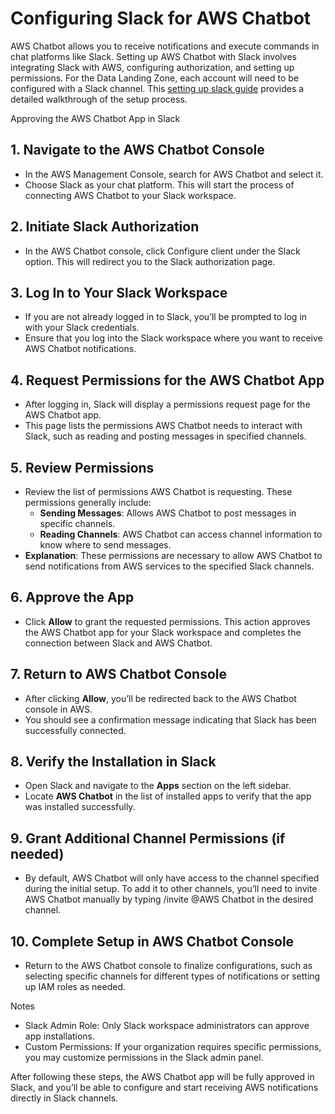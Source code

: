 # Configuring Slack for AWS Chatbot

AWS Chatbot allows you to receive notifications and execute commands in chat platforms like Slack. Setting up AWS Chatbot with Slack involves integrating Slack with AWS, configuring authorization, and setting up permissions. For the Data Landing Zone, each account will need to be configured with a Slack channel. This [setting up slack guide](https://docs.aws.amazon.com/chatbot/latest/adminguide/setting-up-slack.html) provides a detailed walkthrough of the setup process.

Approving the AWS Chatbot App in Slack

## 1. Navigate to the AWS Chatbot Console

- In the AWS Management Console, search for AWS Chatbot and select it.
- Choose Slack as your chat platform. This will start the process of connecting AWS Chatbot to your Slack workspace.

## 2. Initiate Slack Authorization

- In the AWS Chatbot console, click Configure client under the Slack option. This will redirect you to the Slack authorization page.

## 3. Log In to Your Slack Workspace

- If you are not already logged in to Slack, you’ll be prompted to log in with your Slack credentials.
- Ensure that you log into the Slack workspace where you want to receive AWS Chatbot notifications.

## 4. Request Permissions for the AWS Chatbot App

- After logging in, Slack will display a permissions request page for the AWS Chatbot app.
- This page lists the permissions AWS Chatbot needs to interact with Slack, such as reading and posting messages in specified channels.

## 5. Review Permissions

- Review the list of permissions AWS Chatbot is requesting. These permissions generally include:
  - **Sending Messages**: Allows AWS Chatbot to post messages in specific channels.
  - **Reading Channels**: AWS Chatbot can access channel information to know where to send messages.
- **Explanation**: These permissions are necessary to allow AWS Chatbot to send notifications from AWS services to the specified Slack channels.

## 6. Approve the App

- Click **Allow** to grant the requested permissions. This action approves the AWS Chatbot app for your Slack workspace and completes the connection between Slack and AWS Chatbot.

## 7. Return to AWS Chatbot Console

- After clicking **Allow**, you’ll be redirected back to the AWS Chatbot console in AWS.
- You should see a confirmation message indicating that Slack has been successfully connected.

## 8. Verify the Installation in Slack

- Open Slack and navigate to the **Apps** section on the left sidebar.
- Locate **AWS Chatbot** in the list of installed apps to verify that the app was installed successfully.

## 9. Grant Additional Channel Permissions (if needed)

- By default, AWS Chatbot will only have access to the channel specified during the initial setup. To add it to other channels, you’ll need to invite AWS Chatbot manually by typing /invite @AWS Chatbot in the desired channel.

## 10. Complete Setup in AWS Chatbot Console

- Return to the AWS Chatbot console to finalize configurations, such as selecting specific channels for different types of notifications or setting up IAM roles as needed.

Notes

- Slack Admin Role: Only Slack workspace administrators can approve app installations.
- Custom Permissions: If your organization requires specific permissions, you may customize permissions in the Slack admin panel.

After following these steps, the AWS Chatbot app will be fully approved in Slack, and you’ll be able to configure and start receiving AWS notifications directly in Slack channels.
